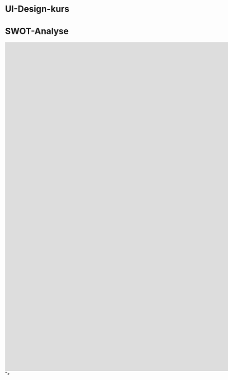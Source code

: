 # UI-Design-kurs

<h1> SWOT-Analyse </h2>
<iframe width="1920" height="1080" src="https://xd.adobe.com/embed/a544be57-ec75-429d-9dc4-3a88bfddd7f9-f017/" frameborder="0" allowfullscreen></iframe>">
